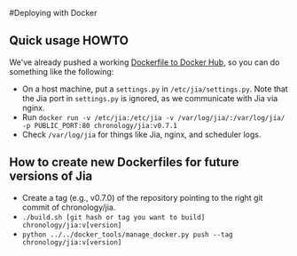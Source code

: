 #Deploying with Docker

## Quick usage HOWTO

We've already pushed a working [Dockerfile to Docker Hub](https://registry.hub.docker.com/u/chronology/jia/), so you can do something like the following:

  * On a host machine, put a `settings.py` in `/etc/jia/settings.py`.  Note that the Jia port in `settings.py` is ignored, as we communicate with Jia via nginx.
  * Run `docker run -v /etc/jia:/etc/jia -v /var/log/jia/:/var/log/jia/ -p PUBLIC_PORT:80 chronology/jia:v0.7.1`
  * Check `/var/log/jia` for things like Jia, nginx, and scheduler logs.

## How to create new Dockerfiles for future versions of Jia

  * Create a tag (e.g., v0.7.0) of the repository pointing to the right git commit of chronology/jia.
  * `./build.sh [git hash or tag you want to build] chronology/jia:v[version]`
  * `python ../../docker_tools/manage_docker.py push --tag chronology/jia:v[version]`
